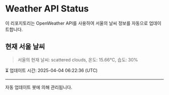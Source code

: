 
# Weather API Status

이 리포지토리는 OpenWeather API를 사용하여 서울의 날씨 정보를 자동으로 업데이트합니다.

## 현재 서울 날씨
> 서울의 현재 날씨: scattered clouds, 온도: 15.66°C, 습도: 30%

⏳ 업데이트 시간: 2025-04-04 06:22:36 (UTC)

---
자동 업데이트 봇에 의해 관리됩니다.
